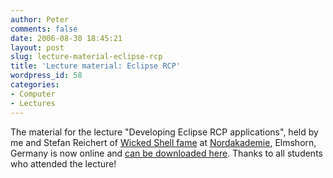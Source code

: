 ```yaml
---
author: Peter
comments: false
date: 2006-08-30 18:45:21
layout: post
slug: lecture-material-eclipse-rcp
title: 'Lecture material: Eclipse RCP'
wordpress_id: 58
categories:
- Computer
- Lectures
---
```


The material for the lecture "Developing Eclipse RCP applications", held by me and Stefan Reichert of [Wicked Shell fame](http://wickedshell.sourceforge.net/) at [Nordakademie](http://www.nordakademie.de), Elmshorn, Germany is now online and [can be downloaded here](http://f3.tobject.de/wp-content/downloads/vorlesungen/rcp/NordakademieRCPVorlesung.zip). Thanks to all students who attended the lecture!
